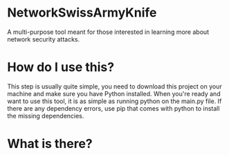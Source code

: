 # NetworkSwissArmyKnife
A multi-purpose tool meant for those interested in learning more about network security attacks.

# How do I use this?

This step is usually quite simple, you need to download this project on your machine and make sure you have Python installed. When you're ready and want to use this tool,
it is as simple as running python on the main.py file. If there are any dependency errors, use pip that comes with python to install the missing dependencies.

# What is there?


